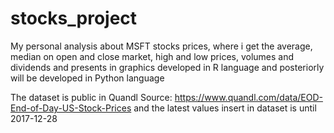 # stocks_project

My personal analysis about MSFT stocks prices, where i get the average, median on open and close market, high and low prices, volumes and dividends and presents in graphics developed in R language and posteriorly will be developed in Python language 

The dataset is public in Quandl Source: https://www.quandl.com/data/EOD-End-of-Day-US-Stock-Prices and the latest values insert in dataset is until 2017-12-28
